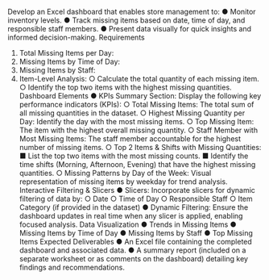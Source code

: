 Develop an Excel dashboard that enables store management to:
●	Monitor inventory levels.
●	Track missing items based on date, time of day, and responsible staff members.
●	Present data visually for quick insights and informed decision-making.
Requirements
1.	Total Missing Items per Day:
2.	Missing Items by Time of Day:
3.	Missing Items by Staff:
4.	Item-Level Analysis:
○	Calculate the total quantity of each missing item.
○	Identify the top two items with the highest missing quantities.
Dashboard Elements
●	KPIs Summary Section: Display the following key performance indicators (KPIs):
○	Total Missing Items: The total sum of all missing quantities in the dataset.
○	Highest Missing Quantity per Day: Identify the day with the most missing items.
○	Top Missing Item: The item with the highest overall missing quantity.
○	Staff Member with Most Missing Items: The staff member accountable for the highest number of missing items.
○	Top 2 Items & Shifts with Missing Quantities:
■	List the top two items with the most missing counts.
■	Identify the time shifts (Morning, Afternoon, Evening) that have the highest missing quantities.
○	Missing Patterns by Day of the Week: Visual representation of missing items by weekday for trend analysis.
Interactive Filtering & Slicers
●	Slicers: Incorporate slicers for dynamic filtering of data by:
○	Date
○	Time of Day
○	Responsible Staff
○	Item Category (if provided in the dataset)
●	Dynamic Filtering: Ensure the dashboard updates in real time when any slicer is applied, enabling focused analysis.
Data Visualization
●	Trends in Missing Items
●	Missing Items by Time of Day
●	Missing Items by Staff
●	Top Missing Items
Expected Deliverables
●	An Excel file containing the completed dashboard and associated data.
●	A summary report (included on a separate worksheet or as comments on the dashboard) detailing key findings and recommendations.

